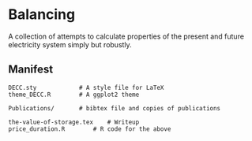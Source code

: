Balancing
=========

A collection of attempts to calculate properties of the present and
future electricity system simply but robustly.

Manifest
--------

    DECC.sty			# A style file for LaTeX
    theme_DECC.R 		# A ggplot2 theme

    Publications/ 		# bibtex file and copies of publications
    
    the-value-of-storage.tex	# Writeup
    price_duration.R 		# R code for the above


    



